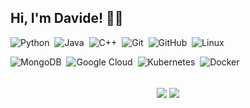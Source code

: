 ## Hi, I'm Davide!  👋🏻

![Python](https://img.shields.io/badge/-Python-05122A?style=flat&logo=python)&nbsp;
![Java](https://img.shields.io/badge/-Java-05122A?style=flat&logo=Java&logoColor=FFA518)&nbsp;
![C++](https://img.shields.io/badge/-C++-05122A?style=flat&logo=C%2B%2B&logoColor=00599C)&nbsp;
![Git](https://img.shields.io/badge/-Git-05122A?style=flat&logo=git)&nbsp;
![GitHub](https://img.shields.io/badge/-GitHub-05122A?style=flat&logo=github)&nbsp;
![Linux](https://img.shields.io/badge/-Linux-05122A?style=flat&logo=linux)&nbsp;

![MongoDB](https://img.shields.io/badge/-Mongo%20DB-05122A?style=flat&logo=mongodb)&nbsp;
![Google Cloud](https://img.shields.io/badge/-Google%20Cloud-05122A?style=flat&logo=googlecloud)&nbsp;
![Kubernetes](https://img.shields.io/badge/-Kubernetes-05122A?style=flat&logo=kubernetes)&nbsp;
![Docker](https://img.shields.io/badge/-Docker-05122A?style=flat&logo=docker)&nbsp;

<br />
<div align="center">
  <img align="center" src="https://github-readme-stats.vercel.app/api?username=davideolgiati&include_all_commits=true&count_private=true&layout=compact">
  <img align="center" src="https://github-readme-streak-stats.herokuapp.com/?user=davideolgiati&count_private=true&date_format=j%2Fn%5B%2FY%5D&layout=compact">
</div>
<br />
<br />

